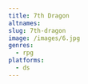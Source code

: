 ```yaml
---
title: 7th Dragon
altnames:
slug: 7th-dragon
image: /images/6.jpg
genres:
  - rpg
platforms:
  - ds
---
```


